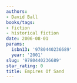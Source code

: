 ```yaml
---
authors:
- David Ball
books/tags:
- fiction
- historical fiction
date: 2006-08-01
params:
  isbn13: '9780440236689'
  year: '2001'
slug: '9780440236689'
star_rating: 0
title: Empires Of Sand
---
```


<!--more-->